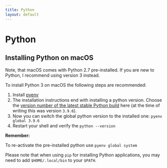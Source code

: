 ```yaml
---
title: Python
layout: default
---
```

# Python

## Installing Python on macOS

Note, that macOS comes with Python 2.7 pre-installed. If you are new to Python, I recommend using version 3 instead.

To install Python 3 on macOS the following steps are recommended:

1. Install [pyenv](https://github.com/pyenv/pyenv#installation)
1. The installation instructions end with installing a python version. Choose the [version number of the latest stable Python build](https://www.python.org/downloads/) here (at the time of writing this was version `3.9.6`).
1. Now you can switch the global python version to the installed one: `pyenv global 3.9.6`
1. Restart your shell and verify the `python --version`

**Remember:**

To re-activate the pre-installed python use `pyenv global system`

Please note that when using `pip` for installing Python applications, you may need to add `$HOME/.local/bin` to your `$PATH`.
